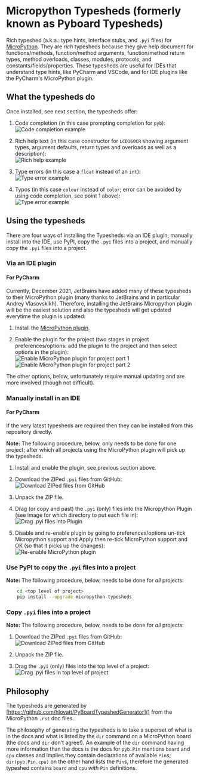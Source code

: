# Micropython Typesheds (formerly known as Pyboard Typesheds)

Rich typeshed (a.k.a.: type hints, interface stubs, and `.pyi` files)
for [MicroPython](http://micropython.org).
They are *rich* typesheds because they give help document for
functions/methods, function/method arguments, function/method return types,
method overloads, classes, modules, protocols,
and constants/fields/properties. 
These typesheds are useful for IDEs that understand type hints,
like PyCharm and VSCode, and for IDE plugins like the PyCharm's MicroPython plugin.

## What the typesheds do

Once installed, see next section, the typesheds offer:

1. Code completion (in this case prompting completion for `pyb`):\
   ![Code completion example](media/code.png "Possible code completions")

2. Rich help text (in this case constructor for `LCD160CR`
   showing argument types, argument defaults, return types and 
   overloads as well as a description):\
   ![Rich help example](media/help.png "Rich help for overloaded constructor")

3. Type errors (in this case a `float` instead of an `int`):\
   ![Type error example](media/type.png "Detects type error")

4. Typos (in this case `colour` instead of `color`; error can be avoided by 
   using code completion, see point 1 above):\
   ![Type error example](media/typo.png "Detects missing attribute due to typo")

## Using the typesheds

There are four ways of installing the Typesheds:
via an IDE plugin, manually install into the IDE, 
use PyPI, copy the `.pyi` files into a project,
and manually copy the `.pyi` files into a project.

### Via an IDE plugin

#### For PyCharm

Currently, December 2021, JetBrains have added many of these typesheds to their 
MicroPython plugin (many thanks to JetBrains and in particular Andrey Vlasovskikh).
Therefore, installing the JetBrains Micropython plugin
will be the easiest solution and also 
the typesheds will get updated everytime the plugin is updated:

1. Install the
   [MicroPython plugin](https://plugins.jetbrains.com/plugin/9777-micropython).

2. Enable the plugin for the project
   (two stages in project preferences/options:
   add the plugin to the project and then select options in the plugin):\
   ![Enable MicroPython plugin for project part 1](media/enable_pt1.png "Select MicroPython Language")
   ![Enable MicroPython plugin for project part 2](media/enable_pt2.png "Enable MicroPython support, select Pyboard, and select device path)")

The other options, below, unfortunately require manual updating and are more 
involved (though not difficult).

### Manually install in an IDE

#### For PyCharm

If the very latest typesheds are required then they can be installed from
this repository directly.

**Note:** The following procedure, below, only needs to be done for one project; 
after which all projects using the
MicroPython plugin will pick up the typesheds.

1. Install and enable the plugin, see previous section above.

2. Download the ZIPed `.pyi` files from GitHub:\
   ![Download ZIPed files from GitHub](media/download.png "Select 'Download Zip' from 'Code' dropdown")

3. Unpack the ZIP file.

4. Drag (or copy and past) the `.pyi` (only) files into the Micropython Plugin
   (see image for which directory to put each file in):\
   ![Drag `.pyi` files into Plugin](media/typesheds.png "`.pyi` files in Micropython plugin")

5. Disable and re-enable plugin by going to preferences/options un-tick 
   Micropython support and Apply then re-tick
   MicroPython support and OK
   (so that it picks up the changes):\
   ![Re-enable MicroPython plugin](media/enable_pt2.png "Un-tick and OK back into preferences re-tick MicroPython support and OK")

### Use PyPI to copy the `.pyi` files into a project

**Note:** The following procedure, below, needs to be done for *all* projects:

```bash
    cd <top level of project>
    pip install --upgrade micropython-typesheds
```

### Copy `.pyi` files into a project

**Note:** The following procedure, below, needs to be done for *all* projects:

1. Download the ZIPed `.pyi` files from GitHub:\
   ![Download ZIPed files from GitHub](media/download.png "Select 'Download Zip' from 'Code' dropdown")

2. Unpack the ZIP file.

3. Drag the `.pyi` (only) files into the top level of a project:\
   ![Drag `.pyi` files in top level of project](media/files.png "`.pyi` files in top level of project")

## Philosophy

The typesheds are generated by
[https://github.com/hlovatt/PyBoardTypeshedGenerator]()
from the MicroPython `.rst` doc files.

The philosophy of generating the typesheds is to take a superset of what is 
in the docs and what is listed by the `dir`
command on a MicroPython board
(the docs and `dir` don't agree!). 
An example of the `dir` command having more information than the docs is the docs
for `pyb.Pin` mentions `board` and `cpu` classes and implies they contain 
declarations of available `Pin`s;
`dir(pyb.Pin.cpu)` on the other hand lists the `Pin`s, 
therefore the generated typeshed contains `board` and `cpu`
*with* `Pin` definitions.
